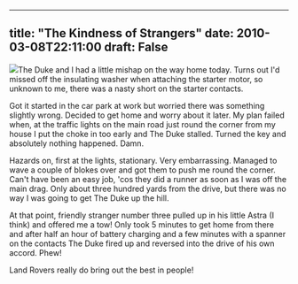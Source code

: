 
---
title: "The Kindness of Strangers"
date: 2010-03-08T22:11:00
draft: False
---

<a href="http://3.bp.blogspot.com/_62oTnOHwOSo/S5V5sMuXa9I/AAAAAAAACG0/qCT6pC5JB-s/s1600-h/thumbs_up.jpg"><img src="http://3.bp.blogspot.com/_62oTnOHwOSo/S5V5sMuXa9I/AAAAAAAACG0/qCT6pC5JB-s/s200/thumbs_up.jpg"/></a>The Duke and I had a little mishap on the way home today.  Turns out I'd missed off the insulating washer when attaching the starter motor, so unknown to me, there was a nasty short on the starter contacts.

Got it started in the car park at work but worried there was something slightly wrong.  Decided to get home and worry about it later.  My plan failed when, at the traffic lights on the main road just round the corner from my house I put the choke in too early and The Duke stalled.  Turned the key and absolutely nothing happened.  Damn.

Hazards on, first at the lights, stationary.  Very <span>embarrassing</span>.  Managed to wave a couple of blokes over and got them to push me round the corner.  Can't have been an easy job, 'cos they did a runner as soon as I was off the main drag.  Only about three hundred yards from the drive, but there was no way I was going to get The Duke up the hill.

At that point, friendly stranger number three pulled up in his little Astra (I think) and offered me a tow!  Only took 5 minutes to get home from there and after half an hour of <span>battery</span> charging and a few minutes with a spanner on the contacts The Duke fired up and reversed into the drive of his own accord.  Phew!

Land Rovers really do bring out the best in people!